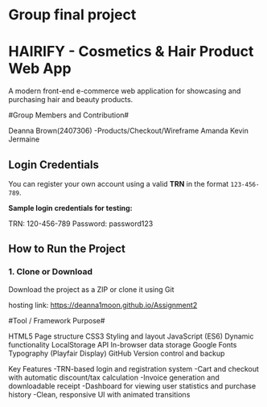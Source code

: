 # Group final project

# HAIRIFY - Cosmetics & Hair Product Web App

A modern front-end e-commerce web application for showcasing and purchasing hair and beauty products.

#Group Members and Contribution#

Deanna Brown(2407306) -Products/Checkout/Wireframe
Amanda
Kevin
Jermaine

## Login Credentials

You can register your own account using a valid **TRN** in the format `123-456-789`.

**Sample login credentials for testing:**

TRN: 120-456-789
Password: password123

##  How to Run the Project

### 1. Clone or Download
Download the project as a ZIP or clone it using Git

hosting link:
https://deanna1moon.github.io/Assignment2


#Tool / Framework	Purpose#

HTML5	Page structure
CSS3	Styling and layout
JavaScript (ES6)	Dynamic functionality
LocalStorage API	In-browser data storage
Google Fonts	Typography (Playfair Display)
GitHub	Version control and backup

 Key Features
-TRN-based login and registration system
-Cart and checkout with automatic discount/tax calculation
-Invoice generation and downloadable receipt
-Dashboard for viewing user statistics and purchase history
-Clean, responsive UI with animated transitions










